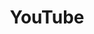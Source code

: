 ---
blog: https://youtube.googleblog.com/
facebook: https://www.facebook.com/youtube/
font:
  name: Alternate Gothic No. 2
github: youtube
guide: https://www.youtube.com/yt/about/brand-resources/
logohandle: youtube
sort: youtube
title: YouTube
twitter: YouTube
website: https://www.youtube.com/
wikipedia: https://en.wikipedia.org/wiki/YouTube
---